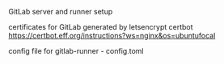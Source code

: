 GitLab server and runner setup

certificates for GitLab generated by  letsencrypt certbot https://certbot.eff.org/instructions?ws=nginx&os=ubuntufocal

config file for gitlab-runner - config.toml

